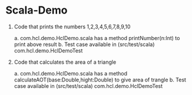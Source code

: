 # Scala-Demo

1. Code that prints the numbers 1,2,3,4,5,6,7,8,9,10

   a. com.hcl.demo.HclDemo.scala has a method printNumber(n:Int) to print above result
   b. Test case available in (src/test/scala) com.hcl.demo.HclDemoTest
   
2. Code that calculates the area of a triangle   

	a. com.hcl.demo.HclDemo.scala has a method calculateAOT(base:Double,hight:Double) to give area of trangle
   b. Test case available in (src/test/scala) com.hcl.demo.HclDemoTest 
   
    

